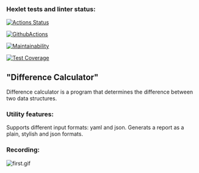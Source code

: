 ### Hexlet tests and linter status:
[![Actions Status](https://github.com/aliya202/java-project-71/actions/workflows/hexlet-check.yml/badge.svg)](https://github.com/aliya202/java-project-71/actions)

[![GithubActions](https://github.com/aliya202/java-project-71/actions/workflows/main.yml/badge.svg)](https://github.com/aliya202/java-project-71/actions)

[![Maintainability](https://api.codeclimate.com/v1/badges/b8fbdda2faee4f61a9bc/maintainability)](https://codeclimate.com/github/aliya202/java-project-71/maintainability)

[![Test Coverage](https://api.codeclimate.com/v1/badges/b8fbdda2faee4f61a9bc/test_coverage)](https://codeclimate.com/github/aliya202/java-project-71/test_coverage)


## "Difference Calculator"
Difference calculator is a program that determines the difference between two data structures.

### Utility features:

Supports different input formats: yaml and json.
Generats a report as a plain, stylish and json formats.

### Recording:
![first.gif](app%2Fsrc%2Fmain%2Fresources%2Fasciinema%2Ffirst.gif)
